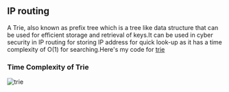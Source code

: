 ## IP routing

A Trie, also known as prefix tree which is a tree like data structure that can be used for efficient storage and retrieval of keys.It can be used in cyber security in IP routing for storing IP address for quick look-up as it has a time complexity of O(1) for searching.Here's my code for [trie](Portfolio/codes/trie.cpp)

### Time Complexity of Trie

![trie](Portfolio/images/trie.png)
